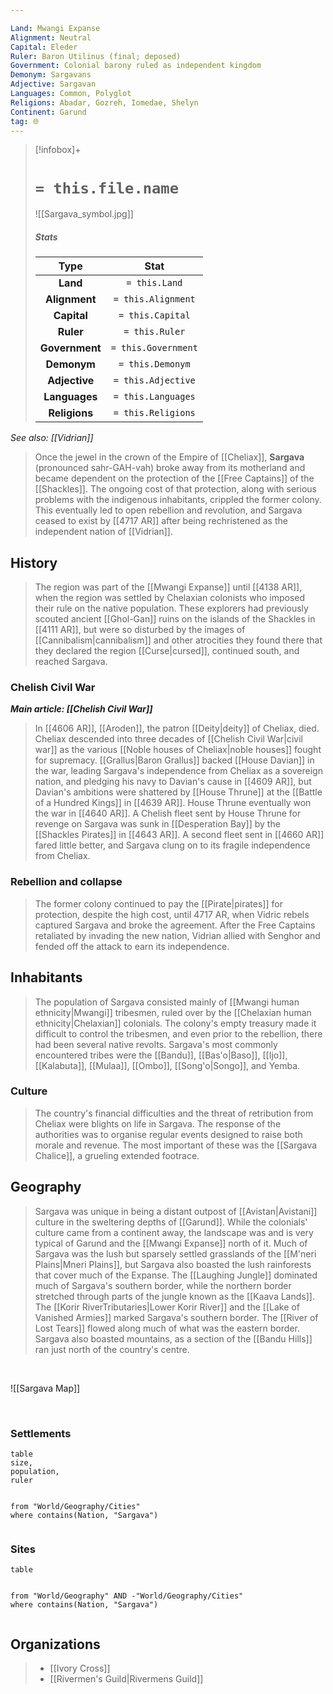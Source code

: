 ```yaml
---

Land: Mwangi Expanse
Alignment: Neutral
Capital: Eleder
Ruler: Baron Utilinus (final; deposed)
Government: Colonial barony ruled as independent kingdom
Demonym: Sargavans
Adjective: Sargavan
Languages: Common, Polyglot
Religions: Abadar, Gozreh, Iomedae, Shelyn
Continent: Garund
tag: 🌐
---
```


> [!infobox]+
> #  `= this.file.name`
> ![[Sargava_symbol.jpg]]
> ##### Stats
> Type | Stat |
> :---:|:---:|
> **Land** | `= this.Land` |
> **Alignment** | `= this.Alignment` |
> **Capital** | `= this.Capital` |
> **Ruler** | `= this.Ruler` |
> **Government** | `= this.Government` |
> **Demonym** | `= this.Demonym` |
> **Adjective** | `= this.Adjective` |
> **Languages** | `= this.Languages` |
> **Religions** | `= this.Religions` |




*See also: [[Vidrian]]*
> Once the jewel in the crown of the Empire of [[Cheliax]], **Sargava** (pronounced sahr-GAH-vah) broke away from its motherland and became dependent on the protection of the [[Free Captains]] of the [[Shackles]]. The ongoing cost of that protection, along with serious problems with the indigenous inhabitants, crippled the former colony. This eventually led to open rebellion and revolution, and Sargava ceased to exist by [[4717 AR]] after being rechristened as the independent nation of [[Vidrian]].



## History

> The region was part of the [[Mwangi Expanse]] until [[4138 AR]], when the region was settled by Chelaxian colonists who imposed their rule on the native population. These explorers had previously scouted ancient [[Ghol-Gan]] ruins on the islands of the Shackles in [[4111 AR]], but were so disturbed by the images of [[Cannibalism|cannibalism]] and other atrocities they found there that they declared the region [[Curse|cursed]], continued south, and reached Sargava.


### Chelish Civil War

***Main article: [[Chelish Civil War]]***
> In [[4606 AR]], [[Aroden]], the patron [[Deity|deity]] of Cheliax, died. Cheliax descended into three decades of [[Chelish Civil War|civil war]] as the various [[Noble houses of Cheliax|noble houses]] fought for supremacy. [[Grallus|Baron Grallus]] backed [[House Davian]] in the war, leading Sargava's independence from Cheliax as a sovereign nation, and pledging his navy to Davian's cause in [[4609 AR]], but Davian's ambitions were shattered by [[House Thrune]] at the [[Battle of a Hundred Kings]] in [[4639 AR]]. House Thrune eventually won the war in [[4640 AR]].
> A Chelish fleet sent by House Thrune for revenge on Sargava was sunk in [[Desperation Bay]] by the [[Shackles Pirates]] in [[4643 AR]]. A second fleet sent in [[4660 AR]] fared little better, and Sargava clung on to its fragile independence from Cheliax.


### Rebellion and collapse

> The former colony continued to pay the [[Pirate|pirates]] for protection, despite the high cost, until 4717 AR, when Vidric rebels captured Sargava and broke the agreement. After the Free Captains retaliated by invading the new nation, Vidrian allied with Senghor and fended off the attack to earn its independence.


## Inhabitants

> The population of Sargava consisted mainly of [[Mwangi human ethnicity|Mwangi]] tribesmen, ruled over by the [[Chelaxian human ethnicity|Chelaxian]] colonials. The colony's empty treasury made it difficult to control the tribesmen, and even prior to the rebellion, there had been several native revolts.
> Sargava's most commonly encountered tribes were the [[Bandu]], [[Bas'o|Baso]], [[Ijo]], [[Kalabuta]], [[Mulaa]], [[Ombo]], [[Song'o|Songo]], and Yemba.


### Culture

> The country's financial difficulties and the threat of retribution from Cheliax were blights on life in Sargava. The response of the authorities was to organise regular events designed to raise both morale and revenue. The most important of these was the [[Sargava Chalice]], a grueling extended footrace.


## Geography

> Sargava was unique in being a distant outpost of [[Avistan|Avistani]] culture in the sweltering depths of [[Garund]]. While the colonials' culture came from a continent away, the landscape was and is very typical of Garund and the [[Mwangi Expanse]] north of it. Much of Sargava was the lush but sparsely settled grasslands of the [[M'neri Plains|Mneri Plains]], but Sargava also boasted the lush rainforests that cover much of the Expanse. The [[Laughing Jungle]] dominated much of Sargava's southern border, while the northern border stretched through parts of the jungle known as the [[Kaava Lands]]. 
> The [[Korir RiverTributaries|Lower Korir River]] and the [[Lake of Vanished Armies]] marked Sargava's southern border. The [[River of Lost Tears]] flowed along much of what was the eastern border.
> Sargava also boasted mountains, as a section of the [[Bandu Hills]] ran just north of the country's centre.

<br>

![[Sargava Map]]

<br>

### Settlements

```dataview
table
size,
population,
ruler


from "World/Geography/Cities"
where contains(Nation, "Sargava")


```

### Sites

```dataview
table


from "World/Geography" AND -"World/Geography/Cities"
where contains(Nation, "Sargava")


```

## Organizations


> - [[Ivory Cross]]
> - [[Rivermen's Guild|Rivermens Guild]]






